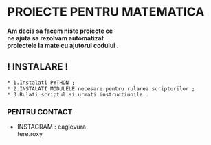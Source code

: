 # PROIECTE PENTRU MATEMATICA



**Am decis sa facem niste proiecte ce  
ne ajuta sa rezolvam automatizat  
proiectele la mate cu ajutorul codului .**  


## ! INSTALARE !  
```
* 1.Instalati PYTHON ;  
* 2.INSTALATI MODULELE necesare pentru rularea scripturilor ;  
* 3.Rulati scriptul si urmati instructiunile .  
```
### PENTRU CONTACT  

* INSTAGRAM : eaglevura  
              tere.roxy  
